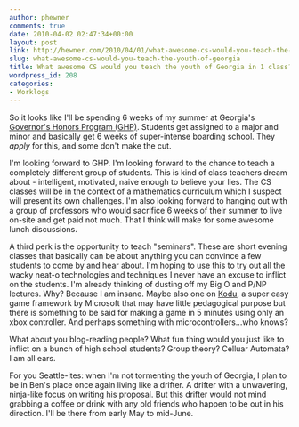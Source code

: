 ```yaml
---
author: phewner
comments: true
date: 2010-04-02 02:47:34+00:00
layout: post
link: http://hewner.com/2010/04/01/what-awesome-cs-would-you-teach-the-youth-of-georgia/
slug: what-awesome-cs-would-you-teach-the-youth-of-georgia
title: What awesome CS would you teach the youth of Georgia in 1 class?
wordpress_id: 208
categories:
- Worklogs
---
```


So it looks like I'll be spending 6 weeks of my summer at Georgia's [Governor's Honors Program (GHP)](http://admin.doe.k12.ga.us/gadoe/blogs/ghpblog.nsf/DailyBlog).  Students get assigned to a major and minor and basically get 6 weeks of super-intense boarding school.  They _apply_ for this, and some don't make the cut.

I'm looking forward to GHP.  I'm looking forward to the chance to teach a completely different group of students.  This is kind of class teachers dream about - intelligent, motivated, naive enough to believe your lies.    The CS classes will be in the context of a mathematics curriculum which I suspect will present its own challenges.   I'm also looking forward to hanging out with a group of professors who would sacrifice 6 weeks of their summer to live on-site and get paid not much.  That I think will make for some awesome lunch discussions.

A third perk is the opportunity to teach "seminars".  These are short evening classes that basically can be about anything you can convince a few students to come by and hear about.  I'm hoping to use this to try out all the wacky neat-o technologies and techniques I never have an excuse to inflict on the students.  I'm already thinking of dusting off my Big O and P/NP lectures.  Why?  Because I am insane.  Maybe also one on [Kodu](http://research.microsoft.com/en-us/projects/kodu/), a super easy game framework by Microsoft that may have little pedagogical purpose but there is something to be said for making a game in 5 minutes using only an xbox controller.  And perhaps something with microcontrollers...who knows?

What about you blog-reading people?  What fun thing would you just like to inflict on a bunch of high school students?  Group theory?  Celluar Automata?  I am all ears.

For you Seattle-ites: when I'm not tormenting the youth of Georgia, I plan to be in Ben's place once again living like a drifter.  A drifter with a unwavering, ninja-like focus on writing his proposal.  But this drifter would not mind grabbing a coffee or drink with any old friends who happen to be out in his direction.  I'll be there from early May to mid-June.
